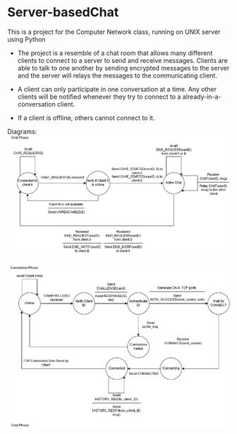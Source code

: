 # Server-basedChat
This is a project for the Computer Network class, running on UNIX server using Python
- The project is a resemble of a chat room that allows many different clients to connect to a server to send and receive messages. Clients are able to talk to one another by sending encrypted messages to the server and the server will relays the messages to the communicating client. 

- A client can only participate in one conversation at a time. Any other clients will be notified whenever they try to connect to a already-in-a-conversation client.

- If a client is offline, others cannot connect to it.

Diagrams:
![Chat phase](https://github.com/ReynaDuong/Server-basedChat/blob/master/doc/img/chatPhase.png)

![Connection phase](https://github.com/ReynaDuong/Server-basedChat/blob/master/doc/img/connectionPhase.png)
